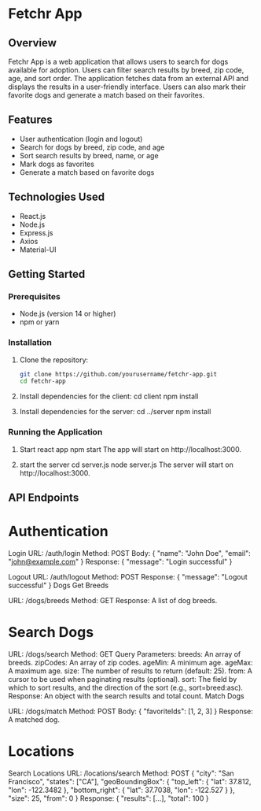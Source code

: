 # Fetchr App

## Overview

Fetchr App is a web application that allows users to search for dogs available for adoption. Users can filter search results by breed, zip code, age, and sort order. The application fetches data from an external API and displays the results in a user-friendly interface. Users can also mark their favorite dogs and generate a match based on their favorites.

## Features

- User authentication (login and logout)
- Search for dogs by breed, zip code, and age
- Sort search results by breed, name, or age
- Mark dogs as favorites
- Generate a match based on favorite dogs

## Technologies Used

- React.js
- Node.js
- Express.js
- Axios
- Material-UI

## Getting Started

### Prerequisites

- Node.js (version 14 or higher)
- npm or yarn

### Installation

1. Clone the repository:
   ```bash
   git clone https://github.com/yourusername/fetchr-app.git
   cd fetchr-app

2. Install dependencies for the client:
    cd client
    npm install

3. Install dependencies for the server:
    cd ../server
    npm install


### Running the Application

1. Start react app
    npm start
    The app will start on http://localhost:3000.


2. start the server
    cd server.js
    node server.js
    The server will start on http://localhost:3000.



## API Endpoints

# Authentication
Login
URL: /auth/login
Method: POST
Body: { "name": "John Doe", "email": "john@example.com" }
Response: { "message": "Login successful" }

Logout
URL: /auth/logout
Method: POST
Response: { "message": "Logout successful" }
Dogs
Get Breeds

URL: /dogs/breeds
Method: GET
Response: A list of dog breeds.

# Search Dogs
URL: /dogs/search
Method: GET
Query Parameters:
breeds: An array of breeds.
zipCodes: An array of zip codes.
ageMin: A minimum age.
ageMax: A maximum age.
size: The number of results to return (default: 25).
from: A cursor to be used when paginating results (optional).
sort: The field by which to sort results, and the direction of the sort (e.g., sort=breed:asc).
Response: An object with the search results and total count.
Match Dogs

URL: /dogs/match
Method: POST
Body: { "favoriteIds": [1, 2, 3] }
Response: A matched dog.


# Locations
Search Locations
URL: /locations/search
Method: POST
{
  "city": "San Francisco",
  "states": ["CA"],
  "geoBoundingBox": {
    "top_left": { "lat": 37.812, "lon": -122.3482 },
    "bottom_right": { "lat": 37.7038, "lon": -122.527 }
  },
  "size": 25,
  "from": 0
}
Response: { "results": [...], "total": 100 }
